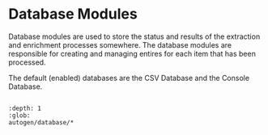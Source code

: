 # Database Modules

Database modules are used to store the status and results of the extraction and enrichment processes somewhere. The database modules are responsible for creating and managing entires for each item that has been processed.

The default (enabled) databases are the CSV Database and the Console Database.

```{include} autogen/database.md
```

```{toctree}
:depth: 1
:glob:
autogen/database/*
```
